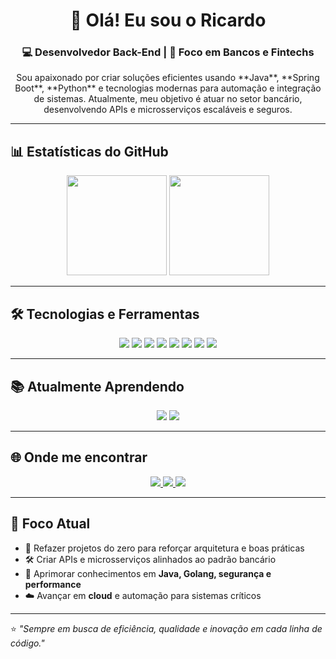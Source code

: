 <!-- Banner ou frase de impacto -->
<h1 align="center">👋 Olá! Eu sou o Ricardo</h1>
<h3 align="center">💻 Desenvolvedor Back-End | 🚀 Foco em Bancos e Fintechs</h3>

<p align="center">
Sou apaixonado por criar soluções eficientes usando **Java**, **Spring Boot**, **Python** e tecnologias modernas para automação e integração de sistemas.  
Atualmente, meu objetivo é atuar no setor bancário, desenvolvendo APIs e microsserviços escaláveis e seguros.
</p>

---

## 📊 Estatísticas do GitHub
<p align="center">
  <img height="160em" src="https://github-readme-stats.vercel.app/api?username=r1cardoPereira&show_icons=true&theme=dark&count_private=true"/>
  <img height="160em" src="https://github-readme-stats.vercel.app/api/top-langs/?username=r1cardoPereira&layout=compact&langs_count=7&theme=dark"/>
</p>

---

## 🛠️ Tecnologias e Ferramentas
<p align="center">
  <img src="https://img.shields.io/badge/Java-ED8B00?style=for-the-badge&logo=java&logoColor=white"/>
  <img src="https://img.shields.io/badge/Spring%20Boot-6DB33F?style=for-the-badge&logo=spring&logoColor=white"/>
  <img src="https://img.shields.io/badge/Python-3776AB?style=for-the-badge&logo=python&logoColor=white"/>
  <img src="https://img.shields.io/badge/MySQL-005C84?style=for-the-badge&logo=mysql&logoColor=white"/>
  <img src="https://img.shields.io/badge/Docker-2496ED?style=for-the-badge&logo=docker&logoColor=white"/>
  <img src="https://img.shields.io/badge/AWS-FF9900?style=for-the-badge&logo=amazonaws&logoColor=white"/>
  <img src="https://img.shields.io/badge/Jenkins-D24939?style=for-the-badge&logo=jenkins&logoColor=white"/>
  <img src="https://img.shields.io/badge/Git-F05032?style=for-the-badge&logo=git&logoColor=white"/>
</p>

---

## 📚 Atualmente Aprendendo
<p align="center">
  <img src="https://img.shields.io/badge/Linux-FCC624?style=for-the-badge&logo=linux&logoColor=black"/>
  <img src="https://img.shields.io/badge/Go-00ADD8?style=for-the-badge&logo=go&logoColor=white"/>
</p>

---

## 🌐 Onde me encontrar
<p align="center">
  <a href="https://instagram.com/_ricardopjr" target="_blank">
    <img src="https://img.shields.io/badge/-Instagram-%23E4405F?style=for-the-badge&logo=instagram&logoColor=white">
  </a>
  <a href="mailto:ricardo.pereira_jr@outlook.com">
    <img src="https://img.shields.io/badge/Email-0078D4?style=for-the-badge&logo=microsoft-outlook&logoColor=white">
  </a>
  <a href="https://www.linkedin.com/in/r1cardopereira" target="_blank">
    <img src="https://img.shields.io/badge/-LinkedIn-%230077B5?style=for-the-badge&logo=linkedin&logoColor=white">
  </a>
</p>

---

## 🚀 Foco Atual
- 🔄 Refazer projetos do zero para reforçar arquitetura e boas práticas  
- 🛠️ Criar APIs e microsserviços alinhados ao padrão bancário  
- 🔐 Aprimorar conhecimentos em **Java, Golang, segurança e performance**  
- ☁️ Avançar em **cloud** e automação para sistemas críticos

---

⭐ *"Sempre em busca de eficiência, qualidade e inovação em cada linha de código."*
